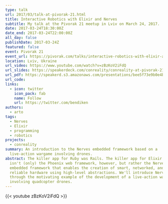 ```yaml
---
type: talk
url: 2017/03/talk-at-pivorak-21.html
title: Interactive Robotics with Elixir and Nerves
subtitle: My talk at the Pivorak 21 meetup in Lviv on March 24, 2017.
date: 2017-03-24T18:30:00Z
date_end: 2017-03-24T22:00:00Z
all_day: false
publishDate: 2017-03-24Z
featured: false
event: Pivorak 21
event_url: https://pivorak.com/talks/interactive-robotics-with-elixir-and-nerves
location: Lviv, Ukraine
url_video: https://www.youtube.com/watch?v=zBzKoV2iFdQ
url_slides: https://speakerdeck.com/conreality/conreality-at-pivorak-21
url_pdf: https://speakerd.s3.amazonaws.com/presentations/bee5f73e9b0e4b938d1e21e0b492e9ca/Interactive_Robotics_with_Elixir_and_Nerves.pdf
url_code:
links:
  - icon: twitter
    icon_pack: fab
    name: Follow
    url: https://twitter.com/bendiken
authors:
  - arto
tags:
  - Nerves
  - Elixir
  - programming
  - robotics
projects:
  - conreality
summary: An introduction to the Nerves embedded framework based on a
  live-action wargame involving drones.
abstract: The killer app for Ruby was Rails. The killer app for Elixir
  isn't (only) the Phoenix web framework, however, but rather the Nerves
  embedded framework that enables the creation of smart, networked, and
  reliable hardware using high-level abstractions. We'll introduce Nerves
  through the motivating example of the development of a live-action wargame
  involving quadcopter drones.
---
```


{{< youtube zBzKoV2iFdQ >}}
